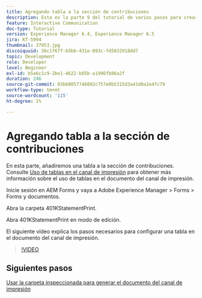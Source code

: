 ```yaml
---
title: Agregando tabla a la sección de contribuciones
description: Esta es la parte 9 del tutorial de varios pasos para crear su primer documento de comunicación interactiva. En esta parte, añadiremos una tabla a la sección de contribuciones.
feature: Interactive Communication
doc-type: Tutorial
version: Experience Manager 6.4, Experience Manager 6.5
jira: KT-5994
thumbnail: 37953.jpg
discoiquuid: 36c1f67f-b5bb-431e-893c-fd5032918dd7
topic: Development
role: Developer
level: Beginner
exl-id: b5a6c1c9-2be1-4622-b85b-a1996fb86a2f
duration: 246
source-git-commit: 03b68057748892c757e0b5315d3a41d0a2e4fc79
workflow-type: tm+mt
source-wordcount: '115'
ht-degree: 1%

---
```


# Agregando tabla a la sección de contribuciones

En esta parte, añadiremos una tabla a la sección de contribuciones.
Consulte [Uso de tablas en el canal de impresión](/help/forms/interactive-communications/table-in-print-channel-documents-video-use.md) para obtener más información sobre el uso de tablas en el documento del canal de impresión.

Inicie sesión en AEM Forms y vaya a Adobe Experience Manager > Forms > Forms y documentos.

Abra la carpeta 401KStatementPrint.

Abra 401KStatementPrint en modo de edición.

El siguiente vídeo explica los pasos necesarios para configurar una tabla en el documento del canal de impresión.

>[!VIDEO](https://video.tv.adobe.com/v/27769?quality=12&learn=on)

## Siguientes pasos

[Usar la carpeta inspeccionada para generar el documento del canal de impresión](./using-watched-folder-to-generate-document.md)